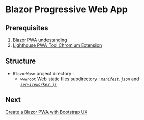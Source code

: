 # Blazor Progressive Web App

## Prerequisites

1. [Blazor PWA undestanding](https://github.com/FrancoisDotNet/BlazorWasm)
2. [Lighthouse PWA Tool Chromium Extension](https://chrome.google.com/webstore/detail/lighthouse/blipmdconlkpinefehnmjammfjpmpbjk)

## Structure

- `BlazorWasm` project directory :
  - `wwwroot` Web static files subdirectory : [*`manifest.json`*](https://developers.google.com/web/fundamentals/web-app-manifest) and [*`serviceworker.js`*](https://developers.google.com/web/fundamentals/primers/service-workers)

## Next

[Create a Blazor PWA with Bootstrap UX](https://github.com/FrancoisDotNet/BlazorBootstrapPwa)
